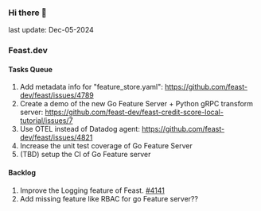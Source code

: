 <!--
**shuchu/shuchu** is a ✨ _special_ ✨ repository because its `README.md` (this file) appears on your GitHub profile.

Here are some ideas to get you started:

- 🔭 I’m currently working on ...
- 🌱 I’m currently learning ...
- 👯 I’m looking to collaborate on ...
- 🤔 I’m looking for help with ...
- 💬 Ask me about ...
- 📫 How to reach me: ...
- 😄 Pronouns: ...
- ⚡ Fun fact: ...
-->

### Hi there 👋
last update: Dec-05-2024

### Feast.dev 

#### Tasks Queue 
1. Add metadata info for "feature_store.yaml": https://github.com/feast-dev/feast/issues/4789
2. Create a demo of the new Go Feature Server + Python gRPC transform server: https://github.com/feast-dev/feast-credit-score-local-tutorial/issues/7
3. Use OTEL instead of Datadog agent: https://github.com/feast-dev/feast/issues/4821
4. Increase the unit test coverage of Go Feature Server
5. (TBD) setup the CI of Go Feature server



#### Backlog
1. Improve the Logging feature of Feast. [#4141](https://github.com/feast-dev/feast/issues/4141)
2. Add missing feature like RBAC for go Feature server??


<!--
#### Misc:
1. MIT 6.824 course project
2. C++ server-side programming practice.
3. LangChain (RAG only)
-->


